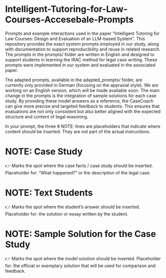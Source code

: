 # Intelligent-Tutoring-for-Law-Courses-Accesebale-Prompts
Prompts and example interactions used in the paper “Intelligent Tutoring for Law Courses: Design and Evaluation of an LLM-based System". This repository provides the exact system prompts employed in our study, along with documentation to support reproducibility and reuse in related research. The prompts in the prompts/ folder are written in English and designed to support students in learning the IRAC method for legal case writing. These prompts were implemented in our system and evaluated in the associated paper.

The adapted prompts, available in the adapted_prompts/ folder, are currently only provided in German (focusing on the apprasial style). We are working on an English version, which will be made available soon. The main change in the prompts is the integration of sample solutions for each case study. By providing these model answers as a reference, the CaseCoach can give more precise and targeted feedback to students. This ensures that evaluations are not only consistent but also better aligned with the expected structure and content of legal reasoning.

In your prompt, the three # NOTE: lines are placeholders that indicate where content should be inserted. They are not part of the actual instructions.
# NOTE: Case Study
👉 Marks the spot where the case facts / case study should be inserted.
Placeholder for: “What happened?” or the description of the legal case.
# NOTE: Text Students
👉 Marks the spot where the student’s answer should be inserted.
Placeholder for: the solution or essay written by the student.
# NOTE: Sample Solution for the Case Study
👉 Marks the spot where the model solution should be inserted.
Placeholder for: the official or exemplary solution that will be used for comparison and feedback.
